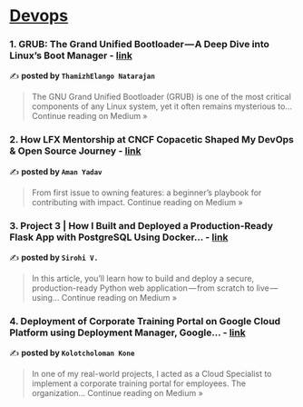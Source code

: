 
<h1><a href=https://medium.com/tag/devops/recommended target="_blank" rel="noopener noreferrer">Devops</a></h1>
<h3>1. GRUB: The Grand Unified Bootloader — A Deep Dive into Linux’s Boot Manager - <a href="https://thamizhelango.medium.com/grub-the-grand-unified-bootloader-a-deep-dive-into-linuxs-boot-manager-ab8330821184?source=rss------devops-5" target="_blank" rel="noopener noreferrer">link</a></h3>

✍️ **posted by `ThamizhElango Natarajan`**

<blockquote>The GNU Grand Unified Bootloader (GRUB) is one of the most critical components of any Linux system, yet it often remains mysterious to…
Continue reading on Medium »</blockquote>

<h3>2. How LFX Mentorship at CNCF Copacetic Shaped My DevOps & Open Source Journey - <a href="https://medium.com/@amanycodes/how-lfx-mentorship-at-cncf-copacetic-shaped-my-devops-open-source-journey-584a52563c92?source=rss------devops-5" target="_blank" rel="noopener noreferrer">link</a></h3>

✍️ **posted by `Aman Yadav`**

<blockquote>From first issue to owning features: a beginner’s playbook for contributing with impact.
Continue reading on Medium »</blockquote>

<h3>3. Project 3 | How I Built and Deployed a Production-Ready Flask App with PostgreSQL Using Docker… - <a href="https://medium.com/@sirohi-v/project-3-how-i-built-and-deployed-a-production-ready-flask-app-with-postgresql-using-docker-ee76dc6f76db?source=rss------devops-5" target="_blank" rel="noopener noreferrer">link</a></h3>

✍️ **posted by `Sirohi V.`**

<blockquote>In this article, you’ll learn how to build and deploy a secure, production-ready Python web application — from scratch to live — using…
Continue reading on Medium »</blockquote>

<h3>4. Deployment of Corporate Training Portal on Google Cloud Platform using Deployment Manager, Google… - <a href="https://medium.com/@kolotcholomankone/deployment-of-corporate-training-portal-on-google-cloud-platform-using-deployment-manager-google-524f3b47b269?source=rss------devops-5" target="_blank" rel="noopener noreferrer">link</a></h3>

✍️ **posted by `Kolotcholoman Kone`**

<blockquote>In one of my real-world projects, I acted as a Cloud Specialist to implement a corporate training portal for employees. The organization…
Continue reading on Medium »</blockquote>

